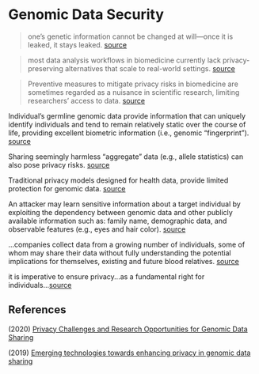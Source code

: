 # Genomic Data Security

> one’s genetic information cannot be changed at will—once it is leaked, it stays leaked. [source](https://genomebiology.biomedcentral.com/articles/10.1186/s13059-019-1741-0)

> most data analysis workflows in biomedicine currently lack privacy-preserving alternatives that scale to real-world settings. [source](https://genomebiology.biomedcentral.com/articles/10.1186/s13059-019-1741-0)

> Preventive measures to mitigate privacy risks in biomedicine are sometimes regarded as a nuisance in scientific research, limiting researchers’ access to data. [source](https://genomebiology.biomedcentral.com/articles/10.1186/s13059-019-1741-0)


Individual’s germline genomic data provide information that can uniquely identify individuals and tend to remain relatively static over the course of life, providing excellent biometric information (i.e., genomic “fingerprint”). [source](https://www.ncbi.nlm.nih.gov/pmc/articles/PMC7761157/) 

Sharing seemingly harmless “aggregate” data (e.g., allele statistics) can also pose privacy risks. [source](https://www.ncbi.nlm.nih.gov/pmc/articles/PMC7761157/) 

Traditional privacy models designed for health data, provide limited protection for genomic data. [source](https://www.ncbi.nlm.nih.gov/pmc/articles/PMC7761157/) 

An attacker may learn sensitive information about a target individual by exploiting the dependency between genomic data and other publicly available information such as: family name, demographic data, and observable features (e.g., eyes and hair color). [source](https://www.ncbi.nlm.nih.gov/pmc/articles/PMC7761157/) 

...companies collect data from a growing number of individuals, some of whom may share their data without fully understanding the potential implications for themselves, existing and future blood relatives. [source](https://www.ncbi.nlm.nih.gov/pmc/articles/PMC7761157/) 


it is imperative to ensure privacy...as a fundamental right for individuals...[source](https://www.ncbi.nlm.nih.gov/pmc/articles/PMC7761157/) 

## References

(2020) [Privacy Challenges and Research Opportunities for Genomic Data Sharing](https://www.ncbi.nlm.nih.gov/pmc/articles/PMC7761157/)

(2019) [Emerging technologies towards enhancing privacy in genomic data sharing](https://genomebiology.biomedcentral.com/articles/10.1186/s13059-019-1741-0)

